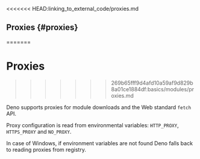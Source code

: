 <<<<<<< HEAD:linking_to_external_code/proxies.md
## Proxies {#proxies}
=======
# Proxies
>>>>>>> 269b65fff9d4afd10a59af9d829b8a01ce1884df:basics/modules/proxies.md

Deno supports proxies for module downloads and the Web standard `fetch` API.

Proxy configuration is read from environmental variables: `HTTP_PROXY`,
`HTTPS_PROXY` and `NO_PROXY`.

In case of Windows, if environment variables are not found Deno falls back to
reading proxies from registry.
